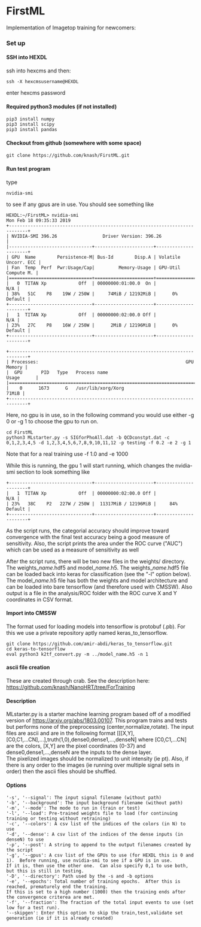 # FirstML
Implementation of Imagetop training for newcomers:

### Set up
#### SSH into HEXDL
ssh into hexcms and then:
```
ssh -X hexcmsusername@HEXDL
```
enter hexcms password

#### Required python3 modules (if not installed)
```
pip3 install numpy
pip3 install scipy
pip3 install pandas
```

#### Checkout from github (somewhere with some space)
```
git clone https://github.com/knash/FirstML.git
```

#### Run test program
type
```
nvidia-smi
```
to see if any gpus are in use.  You should see something like
```
HEXDL:~/FirstML> nvidia-smi
Mon Feb 18 09:35:33 2019       
+-----------------------------------------------------------------------------+
| NVIDIA-SMI 396.26                 Driver Version: 396.26                    |
|-------------------------------+----------------------+----------------------+
| GPU  Name        Persistence-M| Bus-Id        Disp.A | Volatile Uncorr. ECC |
| Fan  Temp  Perf  Pwr:Usage/Cap|         Memory-Usage | GPU-Util  Compute M. |
|===============================+======================+======================|
|   0  TITAN Xp            Off  | 00000000:01:00.0  On |                  N/A |
| 38%   51C    P8    19W / 250W |     74MiB / 12192MiB |      0%      Default |
+-------------------------------+----------------------+----------------------+
|   1  TITAN Xp            Off  | 00000000:02:00.0 Off |                  N/A |
| 23%   27C    P8    16W / 250W |      2MiB / 12196MiB |      0%      Default |
+-------------------------------+----------------------+----------------------+

+-----------------------------------------------------------------------------+
| Processes:                                                       GPU Memory |
|  GPU       PID   Type   Process name                             Usage      |
|=============================================================================|
|    0      1673      G   /usr/lib/xorg/Xorg                            71MiB |
+-----------------------------------------------------------------------------+
```
Here, no gpu is in use, so in the following command you would use either -g 0 or -g 1 to choose the gpu to run on.

```
cd FirstML
python3 MLstarter.py -s SIGforPhoAll.dat -b QCDconstpt.dat -c 0,1,2,3,4,5 -d 1,2,3,4,5,6,7,8,9,10,11,12 -p testing -f 0.2 -e 2 -g 1
```
Note that for a real training use -f 1.0 and -e 1000

While this is running, the gpu 1 will start running, which changes the nvidia-smi section to look something like

```
+-------------------------------+----------------------+----------------------+
|   1  TITAN Xp            Off  | 00000000:02:00.0 Off |                  N/A |
| 23%   38C    P2   227W / 250W |  11317MiB / 12196MiB |     84%      Default |
+-------------------------------+----------------------+----------------------+
```

As the script runs, the categorial accuracy should improve toward convergence with the final
test accuracy being a good measure of sensitivity.  Also, the script prints the area under the ROC curve ("AUC") which can be used as a
measure of sensitivity as well

After the script runs, there will be two new files in the weights/ directory. The weights_*name*.hdf5 and model_*name*.h5.
The weights_*name*.hdf5 file can be loaded back into keras for classification (see the "-l" option below).  The model_*name*.h5 file
has both the weights and model architecture and can be loaded into bare tensorflow (and therefore used with CMSSW).
Also output is a file in the analysis/ROC folder with the ROC curve X and Y coordinates in CSV format.

#### Import into CMSSW
The format used for loading models into tensorflow is protobuf (.pb).  For this we use a private repository aptly named keras_to_tensorflow.
```
git clone https://github.com/amir-abdi/keras_to_tensorflow.git
cd keras-to-tensorflow
eval python3 k2tf_convert.py -m ../model_name.h5 -n 1
```

#### ascii file creation
These are created through crab.  See the description here:
https://github.com/knash/NanoHRT/tree/ForTraining


#### Description
MLstarter.py is a starter machine learning program based off of a modified version of https://arxiv.org/abs/1803.00107.
This program trains and tests but performs none of the preprocessing (center,normalize,rotate).
The input files are ascii and are in the following format [[[X,Y],[C0,C1,...CN],...],truth(1,0),dense0,dense1,...,denseN] where [C0,C1,...CN] are the colors, [X,Y] are the pixel coordinates (0-37) and dense0,dense1,...,denseN are the inputs to the dense layer.  
The pixelized images should be normalized to unit intensity (ie pt).  Also, if there is any order to the images (ie running over multiple signal sets in order) then the ascii files should be shuffled.

#### Options
```
'-s', '--signal': The input signal filename (without path)
'-b', '--background': The input background filename (without path)
'-m', '--mode': The mode to run in (train or test)
'-l', '--load': Pre-trained weights file to load (for continuing training or testing without retraining)
'-c', '--colors': A csv list of the indices of the colors (in N) to use
'-d', '--dense': A csv list of the indices of the dense inputs (in denseN) to use
'-p', '--post': A string to append to the output filenames created by the script
'-g', '--gpus': A csv list of the GPUs to use (for HEXDL this is 0 and 1).  Before running, use nvidia-smi to see if a GPU is in use.
If it is, then use the other one.  Can also specify 0,1 to use both, but this is still in testing.
'-D', '--directory': Path used by the -s and -b options
'-e', '--epochs': Total number of training epochs.  After this is reached, prematurely end the training.
If this is set to a high number (1000) then the training ends after the convergence criterea are met.
'-f', '--fraction': The fraction of the total input events to use (set low for a test run).
'--skipgen': Enter this option to skip the train,test,validate set generation (ie if it is already created)
```
